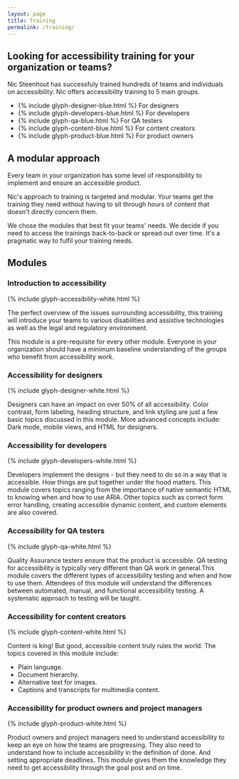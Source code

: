 ```yaml
---
layout: page
title: Training
permalink: /training/
---
```


## Looking for accessibility training for your organization or teams? 

Nic Steenhout has successfuly trained hundreds of teams and individuals on accessibility. Nic offers accessibility training to 5 main groups.

<!-- need icons/images with these -->

<ul class="flex-reflow list-none text-center">
  <li>
    {% include glyph-designer-blue.html %}
    For designers
  </li>
  <li>
    {% include glyph-developers-blue.html %}
    For developers
  </li>
  <li>
    {% include glyph-qa-blue.html %}
    For QA testers
  </li>
  <li>
    {% include glyph-content-blue.html %}
    For content creators
  </li>
  <li>
    {% include glyph-product-blue.html %}
    For product owners
  </li>
</ul>

## A modular approach

Every team in your organization has some level of responsibility to implement and ensure an accessible product. 

Nic's approach to training is targeted and modular. Your teams get the training they need without having to sit through hours of content that doesn't directly concern them.

We chose the modules that best fit your teams' needs. We decide if you need to access the trainings back-to-back or spread out over time. It's a pragmatic way to fulfil your training needs.

<section class="light-on-primary margin-vertical pad-inline round-corners">
  <h2>Modules</h2>
  <div class="grid-reflow grid-top">
<div>
      <h3>Introduction to accessibility</h3>
        <div class="flex-glyph">
    {% include glyph-accessibility-white.html %}
    </div>
      <p>The perfect overview of the issues surrounding accessibility, this training will introduce your teams to various disabilities and assistive technologies as well as the legal and regulatory environment.</p>
      <p>This module is a pre-requisite for every other module. Everyone in your organization should have a minimum baseline understanding of the groups who benefit from accessibility work.</p>
    </div>
    <div>
      <h3>Accessibility for designers</h3>
    <div class="flex-glyph">
    {% include glyph-designer-white.html %}
    </div>
      <p>Designers can have an impact on over 50% of all accessibility. Color contrast, form labeling, heading structure, and link styling are just a few basic topics discussed in this module. More advanced concepts include: Dark mode, mobile views, and HTML for designers.</p>
    </div>
    <div>
      <h3>Accessibility for developers</h3>
    <div class="flex-glyph">
    {% include glyph-developers-white.html %}
    </div>
      <p>Developers implement the designs - but they need to do so in a way that is accessible. How things are put together under the hood matters. This module covers topics ranging from the importance of native semantic HTML to knowing when and how to use ARIA. Other topics such as correct form error handling, creating accessible dynamic content, and custom elements are also covered.</p>
    </div>
    <div>
      <h3>Accessibility for QA testers</h3>
    <div class="flex-glyph">
    {% include glyph-qa-white.html %}
    </div>
      <p>Quality Assurance testers ensure that the product is accessible. QA testing for accessibility is typically very different than QA work in general.This module covers the different types of accessibility testing and when and how to use them. Attendees of this module will understand the differences between automated, manual, and functional accessibility testing. A systematic approach to testing will be taught.</p>
    </div>
    <div>
      <h3>Accessibility for content creators</h3>
    <div class="flex-glyph">
    {% include glyph-content-white.html %}
    </div>
      <p>Content is king! But good, accessible content truly rules the world. The topics covered in this module include:</p>
      <ul>
        <li>Plain language.</li>
        <li>Document hierarchy.</li>
        <li>Alternative text for images.</li>
        <li>Captions and transcripts for multimedia content.</li>
      </ul>
    </div>
    <div>
      <h3>Accessibility for product owners and project managers</h3>
    <div class="flex-glyph">
    {% include glyph-product-white.html %}
    </div>
      <p>Product owners and project managers need to understand accessibility to keep an eye on how the teams are progressing. They also need to understand how to include accessibility in the definition of done. And setting appropriate deadlines. This module gives them the knowledge they need to get accessibility through the goal post and on time.</p>
    </div>
  </div>
</section>